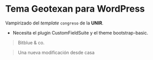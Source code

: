 Tema Geotexan para WordPress
============================

Vampirizado del _template_ `congreso` de la **UNIR**.

* Necesita el plugin CustomFieldSuite y el theme bootstrap-basic.

> Bitblue & co.

> Una nueva modificación desde casa

